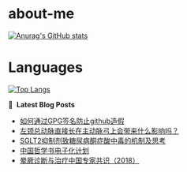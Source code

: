 # about-me
[![Anurag's GitHub stats](https://github-readme-stats.vercel.app/api?username=whitewatercn)](https://github.com/anuraghazra/github-readme-stats)

# Languages
[![Top Langs](https://github-readme-stats.vercel.app/api/top-langs/?username=whitewatercn)](https://github.com/anuraghazra/github-readme-stats)

📕 &nbsp;**Latest Blog Posts**
<!-- BLOG-POST-LIST:START -->
- [如何通过GPG签名防止github造假](https://forum.beginner.center/t/topic/966/1)
- [左颈总动脉直接长在主动脉弓上会带来什么影响吗？](https://forum.beginner.center/t/topic/965/1)
- [SGLT2抑制剂致糖尿病酮症酸中毒的机制及思考](https://forum.beginner.center/t/topic/962/1)
- [中国哲学书电子化计划](https://forum.beginner.center/t/topic/961/1)
- [晕厥诊断与治疗中国专家共识（2018）](https://forum.beginner.center/t/topic/957/1)
<!-- BLOG-POST-LIST:END -->
